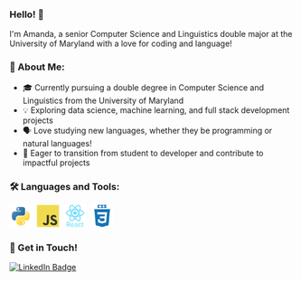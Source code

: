### Hello! :wave:

I'm Amanda, a senior Computer Science and Linguistics double major at the University of Maryland  with a love for coding and language!

### 🌱 About Me: 

- 🎓 Currently pursuing a double degree in Computer Science and Linguistics from the University of Maryland
- 💡 Exploring data science, machine learning, and full stack development projects
- 🗣️ Love studying new languages, whether they be programming or natural languages!
- 🚀 Eager to transition from student to developer and contribute to impactful projects

### 🛠️ Languages and Tools: 

<div>
  <img src="https://github.com/devicons/devicon/blob/master/icons/python/python-original.svg" title="Python" alt="Python" width="40" height="40"/>&nbsp;
  <img src="https://github.com/devicons/devicon/blob/master/icons/javascript/javascript-original.svg" title="JavaScript" alt="JavaScript" width="40" height="40"/>&nbsp;
  <img src="https://github.com/devicons/devicon/blob/master/icons/react/react-original-wordmark.svg" title="React" alt="React" width="40" height="40"/>&nbsp;
  <img src="https://github.com/devicons/devicon/blob/master/icons/css3/css3-plain-wordmark.svg"  title="CSS3" alt="CSS" width="40" height="40"/>&nbsp;
</div>

### 💬 Get in Touch!

<div id="badges">
  <a href="https://linkedin.com/in/amanda-foster-16168983">
    <img src="https://img.shields.io/badge/LinkedIn-blue?style=for-the-badge&logo=linkedin&logoColor=white" alt="LinkedIn Badge"/>
  </a>
</div>
